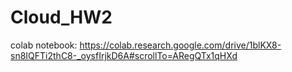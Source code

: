 # Cloud_HW2
colab notebook:
https://colab.research.google.com/drive/1blKX8-sn8IQFTi2thC8-_oysfIrjkD6A#scrollTo=ARegQTx1qHXd
